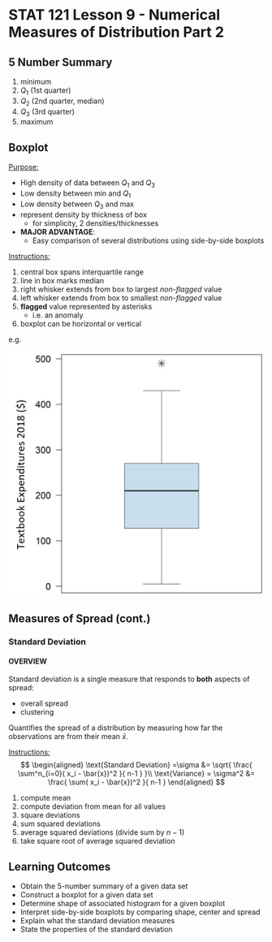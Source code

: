# STAT 121 Lesson 9 - Numerical Measures of Distribution Part 2

## 5 Number Summary
1. $\text{minimum}$
2. $Q_1$ (1st quarter)
3. $Q_2$ (2nd quarter, $\text{median}$)
4. $Q_3$ (3rd quarter)
5. $\text{maximum}$

## Boxplot
<u>Purpose:</u>
* High density of data between $Q_1$ and $Q_3$
* Low density between $\text{min}$ and $Q_1$
* Low density between $Q_3$ and $\text{max}$
* represent density by thickness of box
	* for simplicity, 2 densities/thicknesses
* **MAJOR ADVANTAGE**:
	* Easy comparison of several distributions using side-by-side boxplots

<u>Instructions:</u>
1. central box spans interquartile range
2. line in box marks median
3. right whisker extends from box to largest *non-flagged* value
4. left whisker extends from box to smallest *non-flagged* value
5. **flagged** value represented by asterisks
	* i.e. an anomaly
6. boxplot can be horizontal or vertical

e.g.

![](img/lesson_9_0.png)

## Measures of Spread (cont.)
### Standard Deviation
#### OVERVIEW
Standard deviation is a single measure that responds to **both** aspects of spread:
* overall spread
* clustering

Quantifies the spread of a distribution by measuring how far the observations are from their mean $\bar{x}$.

<u>Instructions:</u>
$$
\begin{aligned}
\text{Standard Deviation} =\sigma &= \sqrt{ \frac{ \sum^n_{i=0}( x_i - \bar{x})^2 }{ n-1 } }\\
\text{Variance} = \sigma^2 &= \frac{ \sum( x_i - \bar{x})^2 }{ n-1 }
\end{aligned}
$$
1. compute mean
2. compute deviation from mean for all values
3. square deviations
4. sum squared deviations
5. average squared deviations (divide $\text{sum}$ by $n-1$)
6. take square root of average squared deviation


## Learning Outcomes
* Obtain the 5-number summary of a given data set
* Construct a boxplot for a given data set
* Determine shape of associated histogram for a given boxplot
* Interpret side-by-side boxplots by comparing shape, center and spread
* Explain what the standard deviation measures
* State the properties of the standard deviation
